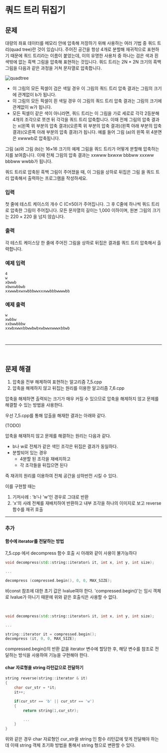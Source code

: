 # 쿼드 트리 뒤집기

## 문제
대량의 좌표 데이터를 메모리 안에 압축해 저장하기 위해 사용하는 여러 기법 중 쿼드 트리(quad tree)란 것이 있습니다. 주어진 공간을 항상 4개로 분할해 재귀적으로 표현하기 때문에 쿼드 트리라는 이름이 붙었는데, 이의 유명한 사용처 중 하나는 검은 색과 흰 색밖에 없는 흑백 그림을 압축해 표현하는 것입니다. 쿼드 트리는 2N × 2N 크기의 흑백 그림을 다음과 같은 과정을 거쳐 문자열로 압축합니다.

![quadtree](https://github.com/Dong-Young-Kim/for-study-algorithm-by-problem/assets/72393686/e46e38a3-eafc-43d2-aaeb-698fcbd99b88)

- 이 그림의 모든 픽셀이 검은 색일 경우 이 그림의 쿼드 트리 압축 결과는 그림의 크기에 관계없이 b가 됩니다.
- 이 그림의 모든 픽셀이 흰 색일 경우 이 그림의 쿼드 트리 압축 결과는 그림의 크기에 관계없이 w가 됩니다.
- 모든 픽셀이 같은 색이 아니라면, 쿼드 트리는 이 그림을 가로 세로로 각각 2등분해 4개의 조각으로 쪼갠 뒤 각각을 쿼드 트리 압축합니다. 이때 전체 그림의 압축 결과는 x(왼쪽 위 부분의 압축 결과)(오른쪽 위 부분의 압축 결과)(왼쪽 아래 부분의 압축 결과)(오른쪽 아래 부분의 압축 결과)가 됩니다. 예를 들어 그림 (a)의 왼쪽 위 4분면은 xwwwb로 압축됩니다.

그림 (a)와 그림 (b)는 16×16 크기의 예제 그림을 쿼드 트리가 어떻게 분할해 압축하는지를 보여줍니다. 이때 전체 그림의 압축 결과는 xxwww bxwxw bbbww xxxww bbbww wwbb가 됩니다.

쿼드 트리로 압축된 흑백 그림이 주어졌을 때, 이 그림을 상하로 뒤집은 그림 을 쿼드 트리 압축해서 출력하는 프로그램을 작성하세요.

### 입력
첫 줄에 테스트 케이스의 개수 C (C≤50)가 주어집니다. 그 후 C줄에 하나씩 쿼드 트리로 압축한 그림이 주어집니다. 모든 문자열의 길이는 1,000 이하이며, 원본 그림의 크기는 220 × 220 을 넘지 않습니다.

### 출력
각 테스트 케이스당 한 줄에 주어진 그림을 상하로 뒤집은 결과를 쿼드 트리 압축해서 출력합니다.

### 예제 입력
```
4
w
xbwwb
xbwxwbbwb
xxwwwbxwxwbbbwwxxxwwbbbwwwwbb
```

### 예제 출력
```
w
xwbbw
xxbwwbbbw
xxwbxwwxbbwwbwbxwbwwxwwwxbbwb
```

<br>

---

<br>

## 문제 해결

1. 압축을 전부 해제하여 표현하는 알고리즘 7_5.cpp
2. 압축을 해제하지 않고 뒤집는 원리를 이용한 알고리즘 7_6.cpp

압축을 해제하면 출력되는 크기가 매우 커질 수 있으므로 압축을 해제하지 않고 문제를 해결할 수 있는 방법을 사용한다.

우선 7_5.cpp를 통해 압출을 해재한 결과는 아래와 같다.

(TODO)

압축을 해재하지 않고 문제를 해결하는 원리는 다음과 같다.

- b나 w로 전체가 같은 색인 조각은 뒤집은 결과가 동일하다.
- 분할되어 있는 경우 
    - 4분할 된 조각을 재배치하고
    - 각 조각들을 뒤집으면 된다

즉 재귀의 원리를 이용하여 전체 공간을 상하반전 시킬 수 있다.

이를 구현할 때는 
1. 기저사례 : 'b'나 'w'인 경우로 그대로 반환
2. 'x'의 사례 전쳬를 재배치하여 반환하고 내부 조각을 하나의 이미지로 보고 reverse 함수를 재귀 호출


--- 
### 추가

#### 함수에 iterator를 전달하는 방법

7_5.cpp 에서 decompress 함수 호출 시 아래와 같이 사용이 불가능하다

``` cpp
void decompress(std::string::iterator& it, int x, int y, int size);

...

decompress (compressed.begin(), 0, 0, MAX_SIZE);
```

비const 참조에 대한 초기 값은 lvalue여야 한다. 'compressed.begin()'는 임시 객체로 lvalue가 아니기 때문에 위와 같은 호출식은 사용할 수 없다.

<br>

``` cpp
void decompress(std::string::iterator& it, int x, int y, int size);

...

string::iterator it = compressed.begin();
decompress (it, 0, 0, MAX_SIZE);
```

compressed.begin()의 반환 값을 iterator 변수에 할당한 후, 해당 변수를 참조로 전달하는 방식을 사용하여 기능을 구현해야 한다.



#### char 자료형을 string 라턴값으로 전달하기

```cpp
string reverse(string::iterator & it)
{
    char cur_str = *it;
    it++;

    if(cur_str == 'b' || cur_str == 'w')
    {
        return string(1,cur_str);

        ...
    }
}

```

위와 같은 경우 char 자료형인 cur_str을 string 인 함수 리턴값에 맞게 전달해야 하는데 이때 string 객체 초기화 방법을 통해서 string 형으로 변환할 수 있다.